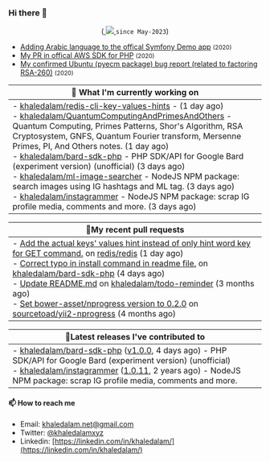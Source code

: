 ### Hi there 👋

<p align="center">
    (<a href="https://github.com/khaledalam">
        <img src="https://komarev.com/ghpvc/?username=khaledalam&color=blue&style=flat)" />
    </a> <code>since May-2023</code>)
</p>


- <a href="https://github.com/symfony/demo/pull/1142">Adding Arabic language to the offical Symfony Demo app</a> <small>(2020)</small>
- <a href="https://github.com/aws/aws-sdk-php/pull/2078">My PR in offical AWS SDK for PHP</a> <small>(2020)</small>
- <a href="https://bugs.launchpad.net/ubuntu/+source/pyecm/+bug/1899312">My confirmed Ubuntu (pyecm package) bug report (related to factoring RSA-260)</a> <small>(2020)</small>
    

<div align="center">

| 👷 What I'm currently working on        |
| ------------- |
|  - [khaledalam/redis-cli-key-values-hints](https://github.com/khaledalam/redis-cli-key-values-hints) -  (1 day ago)<br /> - [khaledalam/QuantumComputingAndPrimesAndOthers](https://github.com/khaledalam/QuantumComputingAndPrimesAndOthers) - Quantum Computing, Primes Patterns, Shor&#39;s Algorithm, RSA Cryptosystem, GNFS, Quantum Fourier transform, Mersenne Primes, PI, And Others notes. (1 day ago)<br /> - [khaledalam/bard-sdk-php](https://github.com/khaledalam/bard-sdk-php) - PHP SDK/API for Google Bard (experiment version) (unofficial) (3 days ago)<br /> - [khaledalam/ml-image-searcher](https://github.com/khaledalam/ml-image-searcher) - NodeJS NPM package: search images using IG hashtags and ML tag. (3 days ago)<br /> - [khaledalam/instagrammer](https://github.com/khaledalam/instagrammer) - NodeJS NPM package: scrap IG profile media, comments and more. (3 days ago)<br />      |

</div>

<div align="center">

| 🔨My recent pull requests           |
| ------------- |
| - [Add the actual keys&#39; values hint instead of only hint word key for GET command.](https://github.com/redis/redis/pull/12215) on [redis/redis](https://github.com/redis/redis) (1 day ago)<br />- [Correct typo in install command in readme file.](https://github.com/khaledalam/bard-sdk-php/pull/1) on [khaledalam/bard-sdk-php](https://github.com/khaledalam/bard-sdk-php) (4 days ago)<br />- [Update README.md](https://github.com/khaledalam/todo-reminder/pull/1) on [khaledalam/todo-reminder](https://github.com/khaledalam/todo-reminder) (3 months ago)<br />- [Set bower-asset/nprogress version to 0.2.0](https://github.com/sourcetoad/yii2-nprogress/pull/1) on [sourcetoad/yii2-nprogress](https://github.com/sourcetoad/yii2-nprogress) (4 months ago)<br />      |

</div>

<div align="center">

| 🔭Latest releases I've contributed to           |
| ------------- |
| - [khaledalam/bard-sdk-php](https://github.com/khaledalam/bard-sdk-php) ([v1.0.0](https://github.com/khaledalam/bard-sdk-php/releases/tag/v1.0.0), 4 days ago) - PHP SDK/API for Google Bard (experiment version) (unofficial)<br />- [khaledalam/instagrammer](https://github.com/khaledalam/instagrammer) ([1.0.11](https://github.com/khaledalam/instagrammer/releases/tag/1.0.11), 2 years ago) - NodeJS NPM package: scrap IG profile media, comments and more.<br />      |

</div>

#### 📫 How to reach me

- Email: [khaledalam.net@gmail.com](mailto:khaledalam.net@gmail.com)
- Twitter: [@khaledalamxyz](https://twitter.com/khaledalamxyz/)
- Linkedin: [https://linkedin.com/in/khaledalam/](https://linkedin.com/in/khaledalam/)
